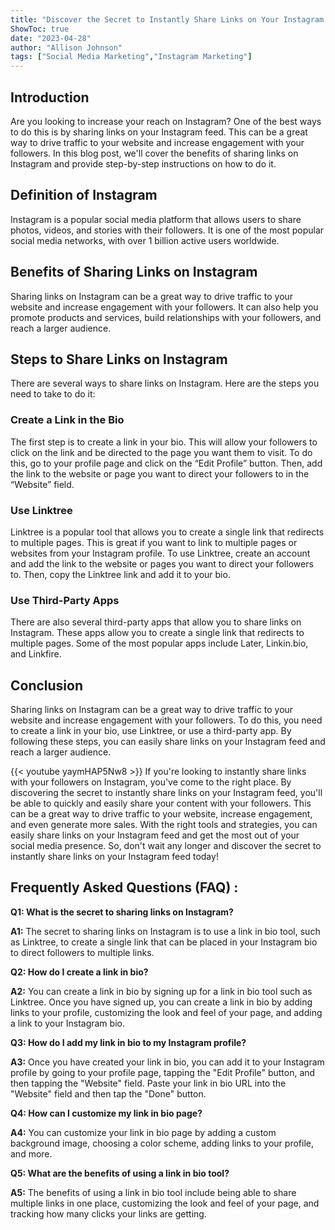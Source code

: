 ```yaml
---
title: "Discover the Secret to Instantly Share Links on Your Instagram Feed!"
ShowToc: true 
date: "2023-04-28"
author: "Allison Johnson" 
tags: ["Social Media Marketing","Instagram Marketing"]
---
```

## Introduction

Are you looking to increase your reach on Instagram? One of the best ways to do this is by sharing links on your Instagram feed. This can be a great way to drive traffic to your website and increase engagement with your followers. In this blog post, we'll cover the benefits of sharing links on Instagram and provide step-by-step instructions on how to do it. 

## Definition of Instagram

Instagram is a popular social media platform that allows users to share photos, videos, and stories with their followers. It is one of the most popular social media networks, with over 1 billion active users worldwide. 

## Benefits of Sharing Links on Instagram

Sharing links on Instagram can be a great way to drive traffic to your website and increase engagement with your followers. It can also help you promote products and services, build relationships with your followers, and reach a larger audience. 

## Steps to Share Links on Instagram

There are several ways to share links on Instagram. Here are the steps you need to take to do it: 

### Create a Link in the Bio

The first step is to create a link in your bio. This will allow your followers to click on the link and be directed to the page you want them to visit. To do this, go to your profile page and click on the “Edit Profile” button. Then, add the link to the website or page you want to direct your followers to in the “Website” field. 

### Use Linktree

Linktree is a popular tool that allows you to create a single link that redirects to multiple pages. This is great if you want to link to multiple pages or websites from your Instagram profile. To use Linktree, create an account and add the link to the website or pages you want to direct your followers to. Then, copy the Linktree link and add it to your bio. 

### Use Third-Party Apps

There are also several third-party apps that allow you to share links on Instagram. These apps allow you to create a single link that redirects to multiple pages. Some of the most popular apps include Later, Linkin.bio, and Linkfire. 

## Conclusion

Sharing links on Instagram can be a great way to drive traffic to your website and increase engagement with your followers. To do this, you need to create a link in your bio, use Linktree, or use a third-party app. By following these steps, you can easily share links on your Instagram feed and reach a larger audience.

{{< youtube yaymHAP5Nw8 >}} 
If you're looking to instantly share links with your followers on Instagram, you've come to the right place. By discovering the secret to instantly share links on your Instagram feed, you'll be able to quickly and easily share your content with your followers. This can be a great way to drive traffic to your website, increase engagement, and even generate more sales. With the right tools and strategies, you can easily share links on your Instagram feed and get the most out of your social media presence. So, don't wait any longer and discover the secret to instantly share links on your Instagram feed today!

## Frequently Asked Questions (FAQ) :
**Q1: What is the secret to sharing links on Instagram?**

**A1:** The secret to sharing links on Instagram is to use a link in bio tool, such as Linktree, to create a single link that can be placed in your Instagram bio to direct followers to multiple links.

**Q2: How do I create a link in bio?**

**A2:** You can create a link in bio by signing up for a link in bio tool such as Linktree. Once you have signed up, you can create a link in bio by adding links to your profile, customizing the look and feel of your page, and adding a link to your Instagram bio. 

**Q3: How do I add my link in bio to my Instagram profile?**

**A3:** Once you have created your link in bio, you can add it to your Instagram profile by going to your profile page, tapping the "Edit Profile" button, and then tapping the "Website" field. Paste your link in bio URL into the "Website" field and then tap the "Done" button. 

**Q4: How can I customize my link in bio page?**

**A4:** You can customize your link in bio page by adding a custom background image, choosing a color scheme, adding links to your profile, and more. 

**Q5: What are the benefits of using a link in bio tool?**

**A5:** The benefits of using a link in bio tool include being able to share multiple links in one place, customizing the look and feel of your page, and tracking how many clicks your links are getting.


